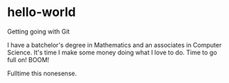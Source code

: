 # hello-world
Getting going with Git

I have a batchelor's degree in Mathematics and an associates in Computer Science.  It's time I make some money doing what I love to do.  Time to go full on! BOOM!

Fulltime this nonesense.